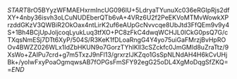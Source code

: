 $START$8rO5BYyzWFMAEHxrmIncUG096lU+5LdryaTYunuXc036eRGIpRjs2dfXY+4nby36isvh3oLCuNUDEberQTb6vA+4VRz6U2f2PeEKVoMTMvWowkXPrzddGKzV3QWBiR2OkOax4ntLirK2uf6eAUpGcNvvcqe8UbJtd3FfQEm9v9y4S+1Bh4BCjUpJoljcoqLyukLuq3tfXO+PC8zFkC4dwqWCHJL0ICkG0psQ7G/cTXqsNmESj7DTt6XyP/504S/R3KeK1fDLoaRngG4Y4yo75uiGaFMrzjBvHpROOv4BWZZ026WLx1IdZbHKUN9o7GorzTYhIKll3cSZckfc0JmGMld8uZraTtz/9XsWo+ZAIPu7crd+g7m5TxzJ9nFl13/grxrzIJKZqo1GsSpNLNdAH4H6kCvUHjBk+/yoIwFxyPoaOgmqwsAB7fOPGsFmSFY92egG25oDL4XgMoDqgSfZKQ==$END$